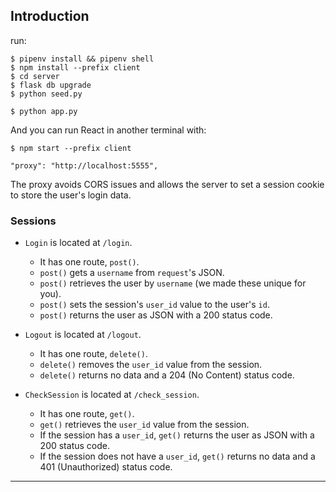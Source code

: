 ## Introduction

run:

```console
$ pipenv install && pipenv shell
$ npm install --prefix client
$ cd server
$ flask db upgrade
$ python seed.py
```

```console
$ python app.py
```

And you can run React in another terminal with:

```console
$ npm start --prefix client
```

```
"proxy": "http://localhost:5555",
```

The proxy avoids CORS issues and allows the server to set a session cookie to
store the user's login data.

### Sessions

- `Login` is located at `/login`.

  - It has one route, `post()`.
  - `post()` gets a `username` from `request`'s JSON.
  - `post()` retrieves the user by `username` (we made these unique for you).
  - `post()` sets the session's `user_id` value to the user's `id`.
  - `post()` returns the user as JSON with a 200 status code.

- `Logout` is located at `/logout`.

  - It has one route, `delete()`.
  - `delete()` removes the `user_id` value from the session.
  - `delete()` returns no data and a 204 (No Content) status code.

- `CheckSession` is located at `/check_session`.
  - It has one route, `get()`.
  - `get()` retrieves the `user_id` value from the session.
  - If the session has a `user_id`, `get()` returns the user as JSON with a 200
    status code.
  - If the session does not have a `user_id`, `get()` returns no data and a 401
    (Unauthorized) status code.

---
